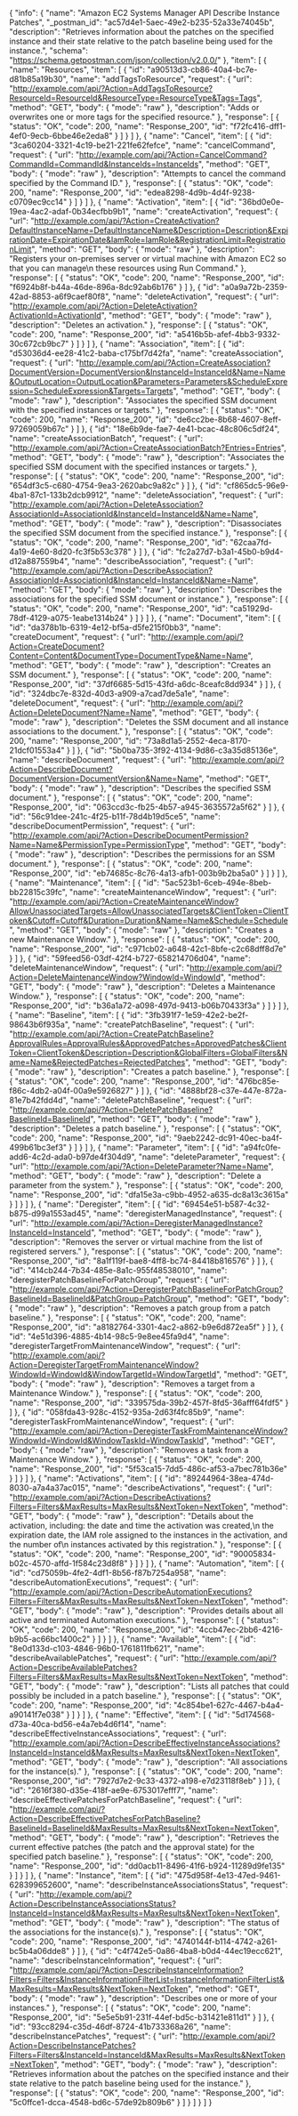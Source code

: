 {
  "info": {
    "name": "Amazon EC2 Systems Manager API Describe Instance Patches",
    "_postman_id": "ac57d4e1-5aec-49e2-b235-52a33e74045b",
    "description": "Retrieves information about the patches on the specified instance and their state relative to the patch baseline being used for the instance.",
    "schema": "https://schema.getpostman.com/json/collection/v2.0.0/"
  },
  "item": [
    {
      "name": "Resources",
      "item": [
        {
          "id": "a90513d3-cb86-40a4-bc7e-d81b85a19b30",
          "name": "addTagsToResource",
          "request": {
            "url": "http://example.com/api/?Action=AddTagsToResource?ResourceId=ResourceId&ResourceType=ResourceType&Tags=Tags",
            "method": "GET",
            "body": {
              "mode": "raw"
            },
            "description": "Adds or overwrites one or more tags for the specified resource."
          },
          "response": [
            {
              "status": "OK",
              "code": 200,
              "name": "Response_200",
              "id": "f72fc416-dff1-4ef0-9ecb-6bbe46e2eda8"
            }
          ]
        }
      ]
    },
    {
      "name": "Cancel",
      "item": [
        {
          "id": "3ca60204-3321-4c19-be21-221fe62fefce",
          "name": "cancelCommand",
          "request": {
            "url": "http://example.com/api/?Action=CancelCommand?CommandId=CommandId&InstanceIds=InstanceIds",
            "method": "GET",
            "body": {
              "mode": "raw"
            },
            "description": "Attempts to cancel the command specified by the Command ID."
          },
          "response": [
            {
              "status": "OK",
              "code": 200,
              "name": "Response_200",
              "id": "edea8298-4d9b-4d4f-9238-c0709ec9cc14"
            }
          ]
        }
      ]
    },
    {
      "name": "Activation",
      "item": [
        {
          "id": "36bd0e0e-19ea-4ac2-adaf-0b34ecfbb9b1",
          "name": "createActivation",
          "request": {
            "url": "http://example.com/api/?Action=CreateActivation?DefaultInstanceName=DefaultInstanceName&Description=Description&ExpirationDate=ExpirationDate&IamRole=IamRole&RegistrationLimit=RegistrationLimit",
            "method": "GET",
            "body": {
              "mode": "raw"
            },
            "description": "Registers your on-premises server or virtual machine with Amazon EC2 so that you can manage\n   these resources using Run Command."
          },
          "response": [
            {
              "status": "OK",
              "code": 200,
              "name": "Response_200",
              "id": "f6924b8f-b44a-46de-896a-8dc92ab6b176"
            }
          ]
        },
        {
          "id": "a0a9a72b-2359-42ad-8853-a6f9caef80f8",
          "name": "deleteActivation",
          "request": {
            "url": "http://example.com/api/?Action=DeleteActivation?ActivationId=ActivationId",
            "method": "GET",
            "body": {
              "mode": "raw"
            },
            "description": "Deletes an activation."
          },
          "response": [
            {
              "status": "OK",
              "code": 200,
              "name": "Response_200",
              "id": "a5416b5b-afef-4bb3-9332-30c672cb9bc7"
            }
          ]
        }
      ]
    },
    {
      "name": "Association",
      "item": [
        {
          "id": "d53036d4-ee28-41c2-baba-c175bf7d42fa",
          "name": "createAssociation",
          "request": {
            "url": "http://example.com/api/?Action=CreateAssociation?DocumentVersion=DocumentVersion&InstanceId=InstanceId&Name=Name&OutputLocation=OutputLocation&Parameters=Parameters&ScheduleExpression=ScheduleExpression&Targets=Targets",
            "method": "GET",
            "body": {
              "mode": "raw"
            },
            "description": "Associates the specified SSM document with the specified instances or targets."
          },
          "response": [
            {
              "status": "OK",
              "code": 200,
              "name": "Response_200",
              "id": "de6cc2be-8b68-4607-8eff-97269059b67c"
            }
          ]
        },
        {
          "id": "18e6b9de-fae7-4e41-bcac-48c806c5df24",
          "name": "createAssociationBatch",
          "request": {
            "url": "http://example.com/api/?Action=CreateAssociationBatch?Entries=Entries",
            "method": "GET",
            "body": {
              "mode": "raw"
            },
            "description": "Associates the specified SSM document with the specified instances or targets."
          },
          "response": [
            {
              "status": "OK",
              "code": 200,
              "name": "Response_200",
              "id": "654df3c5-c680-4754-9ea3-2620abc9a82c"
            }
          ]
        },
        {
          "id": "cf865dc5-96e9-4ba1-87c1-133b2dcb9912",
          "name": "deleteAssociation",
          "request": {
            "url": "http://example.com/api/?Action=DeleteAssociation?AssociationId=AssociationId&InstanceId=InstanceId&Name=Name",
            "method": "GET",
            "body": {
              "mode": "raw"
            },
            "description": "Disassociates the specified SSM document from the specified instance."
          },
          "response": [
            {
              "status": "OK",
              "code": 200,
              "name": "Response_200",
              "id": "62caa7fd-4a19-4e60-8d20-fc3f5b53c378"
            }
          ]
        },
        {
          "id": "fc2a27d7-b3a1-45b0-b9d4-d12a887559b4",
          "name": "describeAssociation",
          "request": {
            "url": "http://example.com/api/?Action=DescribeAssociation?AssociationId=AssociationId&InstanceId=InstanceId&Name=Name",
            "method": "GET",
            "body": {
              "mode": "raw"
            },
            "description": "Describes the associations for the specified SSM document or instance."
          },
          "response": [
            {
              "status": "OK",
              "code": 200,
              "name": "Response_200",
              "id": "ca51929d-78df-4129-a075-1eabe1314b24"
            }
          ]
        }
      ]
    },
    {
      "name": "Document",
      "item": [
        {
          "id": "da378b1b-6319-4e12-bf5a-d5fe215f0bb3",
          "name": "createDocument",
          "request": {
            "url": "http://example.com/api/?Action=CreateDocument?Content=Content&DocumentType=DocumentType&Name=Name",
            "method": "GET",
            "body": {
              "mode": "raw"
            },
            "description": "Creates an SSM document."
          },
          "response": [
            {
              "status": "OK",
              "code": 200,
              "name": "Response_200",
              "id": "37df6685-5d15-43fd-a6dc-8ceafc8dd934"
            }
          ]
        },
        {
          "id": "324dbc7e-832d-40d3-a909-a7cad7de5a1e",
          "name": "deleteDocument",
          "request": {
            "url": "http://example.com/api/?Action=DeleteDocument?Name=Name",
            "method": "GET",
            "body": {
              "mode": "raw"
            },
            "description": "Deletes the SSM document and all instance associations to the document."
          },
          "response": [
            {
              "status": "OK",
              "code": 200,
              "name": "Response_200",
              "id": "73a8d1a5-2552-4eca-8170-21dcf01553a4"
            }
          ]
        },
        {
          "id": "5b0ba735-3f92-4134-9d86-c3a35d85136e",
          "name": "describeDocument",
          "request": {
            "url": "http://example.com/api/?Action=DescribeDocument?DocumentVersion=DocumentVersion&Name=Name",
            "method": "GET",
            "body": {
              "mode": "raw"
            },
            "description": "Describes the specified SSM document."
          },
          "response": [
            {
              "status": "OK",
              "code": 200,
              "name": "Response_200",
              "id": "063ccd3c-fb25-4b57-a945-3635572a5f62"
            }
          ]
        },
        {
          "id": "56c91dee-241c-4f25-b11f-78d4b19d5ce5",
          "name": "describeDocumentPermission",
          "request": {
            "url": "http://example.com/api/?Action=DescribeDocumentPermission?Name=Name&PermissionType=PermissionType",
            "method": "GET",
            "body": {
              "mode": "raw"
            },
            "description": "Describes the permissions for an SSM document."
          },
          "response": [
            {
              "status": "OK",
              "code": 200,
              "name": "Response_200",
              "id": "eb74685c-8c76-4a13-afb1-003b9b2ba5a0"
            }
          ]
        }
      ]
    },
    {
      "name": "Maintenance",
      "item": [
        {
          "id": "5ac523b1-6ceb-494e-8beb-bb22815c39fc",
          "name": "createMaintenanceWindow",
          "request": {
            "url": "http://example.com/api/?Action=CreateMaintenanceWindow?AllowUnassociatedTargets=AllowUnassociatedTargets&ClientToken=ClientToken&Cutoff=Cutoff&Duration=Duration&Name=Name&Schedule=Schedule",
            "method": "GET",
            "body": {
              "mode": "raw"
            },
            "description": "Creates a new Maintenance Window."
          },
          "response": [
            {
              "status": "OK",
              "code": 200,
              "name": "Response_200",
              "id": "c971cb02-a648-42c1-8bfe-c2c68dff8d7e"
            }
          ]
        },
        {
          "id": "59feed56-03df-42f4-b727-658214706d04",
          "name": "deleteMaintenanceWindow",
          "request": {
            "url": "http://example.com/api/?Action=DeleteMaintenanceWindow?WindowId=WindowId",
            "method": "GET",
            "body": {
              "mode": "raw"
            },
            "description": "Deletes a Maintenance Window."
          },
          "response": [
            {
              "status": "OK",
              "code": 200,
              "name": "Response_200",
              "id": "b36a1a72-a098-497d-9413-b06b70433f3a"
            }
          ]
        }
      ]
    },
    {
      "name": "Baseline",
      "item": [
        {
          "id": "3fb391f7-1e59-42e2-be2f-98643b6f935a",
          "name": "createPatchBaseline",
          "request": {
            "url": "http://example.com/api/?Action=CreatePatchBaseline?ApprovalRules=ApprovalRules&ApprovedPatches=ApprovedPatches&ClientToken=ClientToken&Description=Description&GlobalFilters=GlobalFilters&Name=Name&RejectedPatches=RejectedPatches",
            "method": "GET",
            "body": {
              "mode": "raw"
            },
            "description": "Creates a patch baseline."
          },
          "response": [
            {
              "status": "OK",
              "code": 200,
              "name": "Response_200",
              "id": "476bc85e-f86c-4db2-a04f-00a9e5926827"
            }
          ]
        },
        {
          "id": "4888bf28-c37e-447e-872a-81e7b42fdd4d",
          "name": "deletePatchBaseline",
          "request": {
            "url": "http://example.com/api/?Action=DeletePatchBaseline?BaselineId=BaselineId",
            "method": "GET",
            "body": {
              "mode": "raw"
            },
            "description": "Deletes a patch baseline."
          },
          "response": [
            {
              "status": "OK",
              "code": 200,
              "name": "Response_200",
              "id": "9aeb2242-dc91-40ec-ba4f-499b61bc3ef3"
            }
          ]
        }
      ]
    },
    {
      "name": "Parameter",
      "item": [
        {
          "id": "a94fc0fe-add6-4c2d-ada0-b97de4f304d9",
          "name": "deleteParameter",
          "request": {
            "url": "http://example.com/api/?Action=DeleteParameter?Name=Name",
            "method": "GET",
            "body": {
              "mode": "raw"
            },
            "description": "Delete a parameter from the system."
          },
          "response": [
            {
              "status": "OK",
              "code": 200,
              "name": "Response_200",
              "id": "dfa15e3a-c9bb-4952-a635-dc8a13c3615a"
            }
          ]
        }
      ]
    },
    {
      "name": "Deregister",
      "item": [
        {
          "id": "69454e51-b587-4c32-b875-d99a1553ad45",
          "name": "deregisterManagedInstance",
          "request": {
            "url": "http://example.com/api/?Action=DeregisterManagedInstance?InstanceId=InstanceId",
            "method": "GET",
            "body": {
              "mode": "raw"
            },
            "description": "Removes the server or virtual machine from the list of registered servers."
          },
          "response": [
            {
              "status": "OK",
              "code": 200,
              "name": "Response_200",
              "id": "8a1f119f-bae8-4ff8-bc74-84418b816576"
            }
          ]
        },
        {
          "id": "414cb244-7b34-485e-8a1c-955f48538010",
          "name": "deregisterPatchBaselineForPatchGroup",
          "request": {
            "url": "http://example.com/api/?Action=DeregisterPatchBaselineForPatchGroup?BaselineId=BaselineId&PatchGroup=PatchGroup",
            "method": "GET",
            "body": {
              "mode": "raw"
            },
            "description": "Removes a patch group from a patch baseline."
          },
          "response": [
            {
              "status": "OK",
              "code": 200,
              "name": "Response_200",
              "id": "a8182764-3301-4ac2-a862-b9e6d872ea5f"
            }
          ]
        },
        {
          "id": "4e51d396-4885-4b14-98c5-9e8ee45fa9d4",
          "name": "deregisterTargetFromMaintenanceWindow",
          "request": {
            "url": "http://example.com/api/?Action=DeregisterTargetFromMaintenanceWindow?WindowId=WindowId&WindowTargetId=WindowTargetId",
            "method": "GET",
            "body": {
              "mode": "raw"
            },
            "description": "Removes a target from a Maintenance Window."
          },
          "response": [
            {
              "status": "OK",
              "code": 200,
              "name": "Response_200",
              "id": "339575da-39b2-457f-8fd5-36afff64fdf5"
            }
          ]
        },
        {
          "id": "058fda43-928c-4152-935a-2d63f4fc85b9",
          "name": "deregisterTaskFromMaintenanceWindow",
          "request": {
            "url": "http://example.com/api/?Action=DeregisterTaskFromMaintenanceWindow?WindowId=WindowId&WindowTaskId=WindowTaskId",
            "method": "GET",
            "body": {
              "mode": "raw"
            },
            "description": "Removes a task from a Maintenance Window."
          },
          "response": [
            {
              "status": "OK",
              "code": 200,
              "name": "Response_200",
              "id": "5f53ca15-7dd5-486c-af53-a7bec781b36e"
            }
          ]
        }
      ]
    },
    {
      "name": "Activations",
      "item": [
        {
          "id": "89244964-38ea-474d-8030-a7a4a37ac015",
          "name": "describeActivations",
          "request": {
            "url": "http://example.com/api/?Action=DescribeActivations?Filters=Filters&MaxResults=MaxResults&NextToken=NextToken",
            "method": "GET",
            "body": {
              "mode": "raw"
            },
            "description": "Details about the activation, including: the date and time the activation was created,\n   the expiration date, the IAM role assigned to the instances in the activation, and the number of\n   instances activated by this registration."
          },
          "response": [
            {
              "status": "OK",
              "code": 200,
              "name": "Response_200",
              "id": "90005834-b02c-4570-affd-1f584c23d8f8"
            }
          ]
        }
      ]
    },
    {
      "name": "Automation",
      "item": [
        {
          "id": "cd75059b-4fe2-4df1-8b56-f87b7254a958",
          "name": "describeAutomationExecutions",
          "request": {
            "url": "http://example.com/api/?Action=DescribeAutomationExecutions?Filters=Filters&MaxResults=MaxResults&NextToken=NextToken",
            "method": "GET",
            "body": {
              "mode": "raw"
            },
            "description": "Provides details about all active and terminated Automation executions."
          },
          "response": [
            {
              "status": "OK",
              "code": 200,
              "name": "Response_200",
              "id": "4ccb47ec-2bb6-4216-b9b5-ac66bc1400c2"
            }
          ]
        }
      ]
    },
    {
      "name": "Available",
      "item": [
        {
          "id": "8e0d133d-c103-4846-96b0-1761811fb621",
          "name": "describeAvailablePatches",
          "request": {
            "url": "http://example.com/api/?Action=DescribeAvailablePatches?Filters=Filters&MaxResults=MaxResults&NextToken=NextToken",
            "method": "GET",
            "body": {
              "mode": "raw"
            },
            "description": "Lists all patches that could possibly be included in a patch baseline."
          },
          "response": [
            {
              "status": "OK",
              "code": 200,
              "name": "Response_200",
              "id": "4c854be1-627c-4467-b4a4-a90141f7e038"
            }
          ]
        }
      ]
    },
    {
      "name": "Effective",
      "item": [
        {
          "id": "5d174568-d73a-40ca-bd56-e4a7eb4d6f14",
          "name": "describeEffectiveInstanceAssociations",
          "request": {
            "url": "http://example.com/api/?Action=DescribeEffectiveInstanceAssociations?InstanceId=InstanceId&MaxResults=MaxResults&NextToken=NextToken",
            "method": "GET",
            "body": {
              "mode": "raw"
            },
            "description": "All associations for the instance(s)."
          },
          "response": [
            {
              "status": "OK",
              "code": 200,
              "name": "Response_200",
              "id": "7927d7e2-9c33-4372-a198-e7d23118f8eb"
            }
          ]
        },
        {
          "id": "2616f380-d35e-418f-ae9e-6753017efff7",
          "name": "describeEffectivePatchesForPatchBaseline",
          "request": {
            "url": "http://example.com/api/?Action=DescribeEffectivePatchesForPatchBaseline?BaselineId=BaselineId&MaxResults=MaxResults&NextToken=NextToken",
            "method": "GET",
            "body": {
              "mode": "raw"
            },
            "description": "Retrieves the current effective patches (the patch and the approval state) for the specified patch baseline."
          },
          "response": [
            {
              "status": "OK",
              "code": 200,
              "name": "Response_200",
              "id": "dd0acb11-8496-41f6-b924-11289d9fe135"
            }
          ]
        }
      ]
    },
    {
      "name": "Instance",
      "item": [
        {
          "id": "475d958f-4e13-47ed-9461-628399652600",
          "name": "describeInstanceAssociationsStatus",
          "request": {
            "url": "http://example.com/api/?Action=DescribeInstanceAssociationsStatus?InstanceId=InstanceId&MaxResults=MaxResults&NextToken=NextToken",
            "method": "GET",
            "body": {
              "mode": "raw"
            },
            "description": "The status of the associations for the instance(s)."
          },
          "response": [
            {
              "status": "OK",
              "code": 200,
              "name": "Response_200",
              "id": "4740144f-b114-4742-a261-bc5b4a06dde8"
            }
          ]
        },
        {
          "id": "c4f742e5-0a86-4ba8-b0d4-44ec19ecc621",
          "name": "describeInstanceInformation",
          "request": {
            "url": "http://example.com/api/?Action=DescribeInstanceInformation?Filters=Filters&InstanceInformationFilterList=InstanceInformationFilterList&MaxResults=MaxResults&NextToken=NextToken",
            "method": "GET",
            "body": {
              "mode": "raw"
            },
            "description": "Describes one or more of your instances."
          },
          "response": [
            {
              "status": "OK",
              "code": 200,
              "name": "Response_200",
              "id": "5e5e5b91-231f-44ef-bd5c-b31421e811d1"
            }
          ]
        },
        {
          "id": "93cc8294-c35d-46df-8724-41b733368a26",
          "name": "describeInstancePatches",
          "request": {
            "url": "http://example.com/api/?Action=DescribeInstancePatches?Filters=Filters&InstanceId=InstanceId&MaxResults=MaxResults&NextToken=NextToken",
            "method": "GET",
            "body": {
              "mode": "raw"
            },
            "description": "Retrieves information about the patches on the specified instance and their state relative to the patch baseline being used for the instance."
          },
          "response": [
            {
              "status": "OK",
              "code": 200,
              "name": "Response_200",
              "id": "5c0ffce1-dcca-4548-bd6c-57de92b809b6"
            }
          ]
        }
      ]
    }
  ]
}